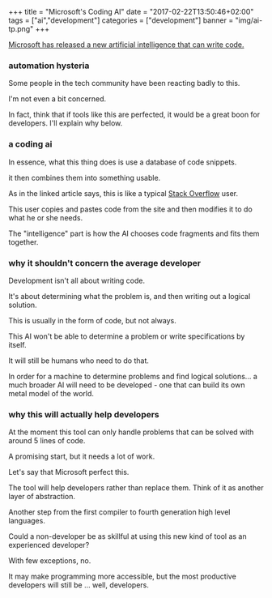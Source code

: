+++
title = "Microsoft's Coding AI"
date = "2017-02-22T13:50:46+02:00"
tags = ["ai","development"]
categories = ["development"]
banner = "img/ai-tp.png"
+++

[Microsoft has released a new artificial intelligence that can write code.](https://thenextweb.com/artificial-intelligence/2017/02/23/microsofts-new-ai-sucks-at-coding-as-much-as-the-typical-stack-overflow-user/#.tnw_V6JxUG6q)

### automation hysteria

Some people in the tech community have been reacting badly to this.

I'm not even a bit concerned.

In fact, think that if tools like this are perfected, it would be a great boon for developers. I'll explain why below.

### a coding ai

In essence, what this thing does is use a database of code snippets.

it then combines them into something usable.

As in the linked article says, this is like a typical [Stack Overflow](http://www.stackoverflow.com) user.

This user copies and pastes code from the site and then modifies it to do what he or she needs.

 The "intelligence" part is how the AI chooses code fragments and fits them together.

### why it shouldn't concern the average developer

Development isn't all about writing code.

It's about determining what the problem is, and then writing out a logical solution.

This is usually in the form of code, but not always.

This AI won't be able to determine a problem or write specifications by itself.

It will still be humans who need to do that.

In order for a machine to determine problems and find logical solutions... a much broader AI will need to be developed - one that can build its own metal model of the world.

### why this will actually help developers

At the moment this tool can only handle problems that can be solved with around 5 lines of code.

A promising start, but it needs a lot of work.

Let's say that Microsoft perfect this.

The tool will help developers rather than replace them. Think of it as another layer of abstraction.

Another step from the first compiler to fourth generation high level languages.

Could a non-developer be as skillful at using this new kind of tool as an experienced developer?

With few exceptions, no.

It may make programming more accessible, but the most productive developers will still be ... well, developers.
